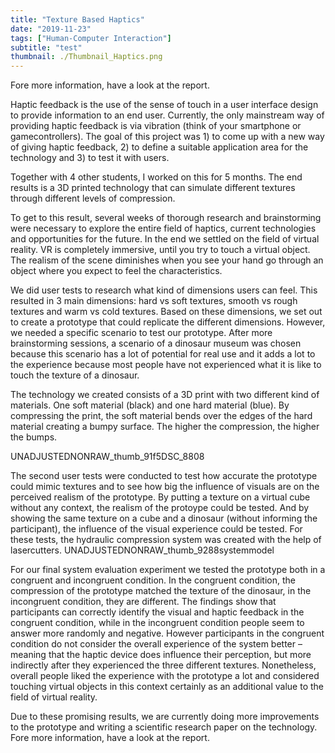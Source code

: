 ```yaml
---
title: "Texture Based Haptics"
date: "2019-11-23"
tags: ["Human-Computer Interaction"]
subtitle: "test"
thumbnail: ./Thumbnail_Haptics.png
---
```


Fore more information, have a look at the report.

Haptic feedback is the use of the sense of touch in a user interface design to provide information to an end user. Currently, the only mainstream way of providing haptic feedback is via vibration (think of your smartphone or gamecontrollers). The goal of this project was 1) to come up with a new way of giving haptic feedback, 2) to define a suitable application area for the technology and 3) to test it with users.

Together with 4 other students, I worked on this for 5 months. The end results is a 3D printed technology that can simulate different textures through different levels of compression.

To get to this result, several weeks of thorough research and brainstorming were necessary to explore the entire field of haptics, current technologies and opportunities for the future. In the end we settled on the field of virtual reality. VR is completely immersive, until you try to touch a virtual object. The realism of the scene diminishes when you see your hand go through an object where you expect to feel the characteristics.

We did user tests to research what kind of dimensions users can feel. This resulted in 3 main dimensions: hard vs soft textures, smooth vs rough textures and warm vs cold textures. Based on these dimensions, we set out to create a prototype that could replicate the different dimensions. However, we needed a specific scenario to test our prototype. After more brainstorming sessions, a scenario of a dinosaur museum was chosen because this scenario has a lot of potential for real use and it adds a lot to the experience because most people have not experienced what it is like to touch the texture of a dinosaur.

The technology we created consists of a 3D print with two different kind of materials. One soft material (black) and one hard material (blue). By compressing the print, the soft material bends over the edges of the hard material creating a bumpy surface. The higher the compression, the higher the bumps.

UNADJUSTEDNONRAW_thumb_91f5DSC_8808

The second user tests were conducted to test how accurate the prototype could mimic textures and to see how big the influence of visuals are on the perceived realism of the prototype. By putting a texture on a virtual cube without any context, the realism of the protoype could be tested. And by showing the same texture on a cube and a dinosaur (without informing the participant), the influence of the visual experience could be tested. For these tests, the hydraulic compression system was created with the help of lasercutters.
UNADJUSTEDNONRAW_thumb_9288systemmodel

For our final system evaluation experiment we tested the prototype both in a congruent and incongruent condition. In the congruent condition, the compression of the prototype matched the texture of the dinosaur, in the incongruent condition, they are different. The findings show that participants can correctly identify the visual and haptic feedback in the congruent condition, while in the incongruent condition people seem to answer more randomly and negative. However participants in the congruent condition do not consider the overall experience of the system better – meaning that the haptic device does influence their perception, but more indirectly after they experienced the three different textures. Nonetheless, overall people liked the experience with the prototype a lot and considered touching virtual objects in this context certainly as an additional value to the field of virtual reality.




Due to these promising results, we are currently doing more improvements to the prototype and writing a scientific research paper on the technology. Fore more information, have a look at the report.
